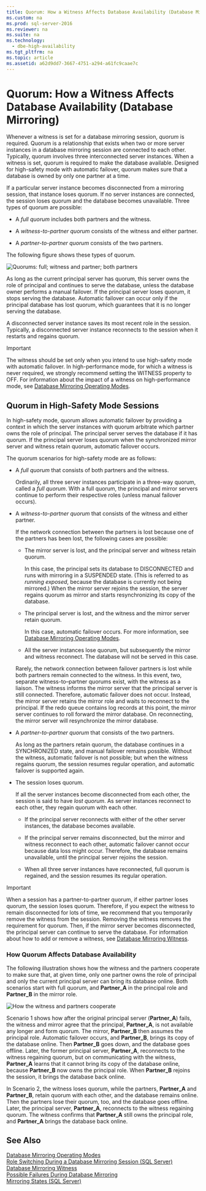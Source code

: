 ```yaml
---
title: Quorum: How a Witness Affects Database Availability (Database Mirroring)
ms.custom: na
ms.prod: sql-server-2016
ms.reviewer: na
ms.suite: na
ms.technology: 
  - dbe-high-availability
ms.tgt_pltfrm: na
ms.topic: article
ms.assetid: a62d9dd7-3667-4751-a294-a61fc9caae7c
---
```

# Quorum: How a Witness Affects Database Availability (Database Mirroring)
  Whenever a witness is set for a database mirroring session, *quorum* is required. Quorum is a relationship that exists when two or more server instances in a database mirroring session are connected to each other. Typically, quorum involves three interconnected server instances. When a witness is set, quorum is required to make the database available. Designed for high\-safety mode with automatic failover, quorum makes sure that a database is owned by only one partner at a time.  
  
 If a particular server instance becomes disconnected from a mirroring session, that instance loses quorum. If no server instances are connected, the session loses quorum and the database becomes unavailable. Three types of quorum are possible:  
  
-   A *full quorum* includes both partners and the witness.  
  
-   A *witness\-to\-partner quorum* consists of the witness and either partner.  
  
-   A *partner\-to\-partner quorum* consists of the two partners.  
  
 The following figure shows these types of quorum.  
  
 ![Quorums: full; witness and partner; both partners](../../Images/Image/ImageNotContaina/DBM_failovautoquorum.gif "DBM_failovautoquorum")  
  
 As long as the current principal server has quorum, this server owns the role of principal and continues to serve the database, unless the database owner performs a manual failover. If the principal server loses quorum, it stops serving the database. Automatic failover can occur only if the principal database has lost quorum, which guarantees that it is no longer serving the database.  
  
 A disconnected server instance saves its most recent role in the session. Typically, a disconnected server instance reconnects to the session when it restarts and regains quorum.  
  
> [!IMPORTANT]  
>  The witness should be set only when you intend to use high\-safety mode with automatic failover. In high\-performance mode, for which a witness is never required, we strongly recommend setting the WITNESS property to OFF. For information about the impact of a witness on high\-performance mode, see [Database Mirroring Operating Modes](../../Topics/TopicNameNotContainA/Database-Mirroring-Operating-Modes.md).  
  
## Quorum in High\-Safety Mode Sessions  
 In high\-safety mode, quorum allows automatic failover by providing a context in which the server instances with quorum arbitrate which partner owns the role of principal. The principal server serves the database if it has quorum. If the principal server loses quorum when the synchronized mirror server and witness retain quorum, automatic failover occurs.  
  
 The quorum scenarios for high\-safety mode are as follows:  
  
-   A *full quorum* that consists of both partners and the witness.  
  
     Ordinarily, all three server instances participate in a three\-way quorum, called a *full quorum*. With a full quorum, the principal and mirror servers continue to perform their respective roles \(unless manual failover occurs\).  
  
-   A *witness\-to\-partner quorum* that consists of the witness and either partner.  
  
     If the network connection between the partners is lost because one of the partners has been lost, the following cases are possible:  
  
    -   The mirror server is lost, and the principal server and witness retain quorum.  
  
         In this case, the principal sets its database to DISCONNECTED and runs with mirroring in a SUSPENDED state. \(This is referred to as *running exposed*, because the database is currently not being mirrored.\) When the mirror server rejoins the session, the server regains quorum as mirror and starts resynchronizing its copy of the database.  
  
    -   The principal server is lost, and the witness and the mirror server retain quorum.  
  
         In this case, automatic failover occurs. For more information, see [Database Mirroring Operating Modes](../../Topics/TopicNameNotContainA/Database-Mirroring-Operating-Modes.md).  
  
    -   All the server instances lose quorum, but subsequently the mirror and witness reconnect. The database will not be served in this case.  
  
     Rarely, the network connection between failover partners is lost while both partners remain connected to the witness. In this event, two, separate witness\-to–partner quorums exist, with the witness as a liaison. The witness informs the mirror server that the principal server is still connected. Therefore, automatic failover does not occur. Instead, the mirror server retains the mirror role and waits to reconnect to the principal. If the redo queue contains log records at this point, the mirror server continues to roll forward the mirror database. On reconnecting, the mirror server will resynchronize the mirror database.  
  
-   A *partner\-to\-partner quorum* that consists of the two partners.  
  
     As long as the partners retain quorum, the database continues in a SYNCHRONIZED state, and manual failover remains possible. Without the witness, automatic failover is not possible; but when the witness regains quorum, the session resumes regular operation, and automatic failover is supported again.  
  
-   The session loses quorum.  
  
     If all the server instances become disconnected from each other, the session is said to have *lost quorum*. As server instances reconnect to each other, they regain quorum with each other.  
  
    -   If the principal server reconnects with either of the other server instances, the database becomes available.  
  
    -   If the principal server remains disconnected, but the mirror and witness reconnect to each other, automatic failover cannot occur because data loss might occur. Therefore, the database remains unavailable, until the principal server rejoins the session.  
  
    -   When all three server instances have reconnected, full quorum is regained, and the session resumes its regular operation.  
  
> [!IMPORTANT]  
>  When a session has a partner\-to\-partner quorum, if either partner loses quorum, the session loses quorum. Therefore, if you expect the witness to remain disconnected for lots of time, we recommend that you temporarily remove the witness from the session. Removing the witness removes the requirement for quorum. Then, if the mirror server becomes disconnected, the principal server can continue to serve the database. For information about how to add or remove a witness, see [Database Mirroring Witness](../../Topics/TopicNameNotContainA/Database-Mirroring-Witness.md).  
  
### How Quorum Affects Database Availability  
 The following illustration shows how the witness and the partners cooperate to make sure that, at given time, only one partner owns the role of principal and only the current principal server can bring its database online. Both scenarios start with full quorum, and **Partner\_A** in the principal role and **Partner\_B** in the mirror role.  
  
 ![How the witness and partners cooperate](../../Images/Image/ImageNotContaina/DBM_quorum_scenarios.gif "DBM_quorum_scenarios")  
  
 Scenario 1 shows how after the original principal server \(**Partner\_A**\) fails, the witness and mirror agree that the principal, **Partner\_A**, is not available any longer and form quorum. The mirror, **Partner\_B** then assumes the principal role. Automatic failover occurs, and **Partner\_B**, brings its copy of the database online. Then **Partner\_B** goes down, and the database goes offline. Later, the former principal server, **Partner\_A**, reconnects to the witness regaining quorum, but on communicating with the witness, **Partner\_A** learns that it cannot bring its copy of the database online, because **Partner\_B** now owns the principal role. When **Partner\_B** rejoins the session, it brings the database back online.  
  
 In Scenario 2, the witness loses quorum, while the partners, **Partner\_A** and **Partner\_B**, retain quorum with each other, and the database remains online. Then the partners lose their quorum, too, and the database goes offline. Later, the principal server, **Partner\_A**, reconnects to the witness regaining quorum. The witness confirms that **Partner\_A** still owns the principal role, and **Partner\_A** brings the database back online.  
  
## See Also  
 [Database Mirroring Operating Modes](../../Topics/TopicNameNotContainA/Database-Mirroring-Operating-Modes.md)   
 [Role Switching During a Database Mirroring Session &#40;SQL Server&#41;](../../Topics/TopicNameContainA/Role-Switching-During-a-Database-Mirroring-Session--SQL-Server-.md)   
 [Database Mirroring Witness](../../Topics/TopicNameNotContainA/Database-Mirroring-Witness.md)   
 [Possible Failures During Database Mirroring](../../Topics/TopicNameNotContainA/Possible-Failures-During-Database-Mirroring.md)   
 [Mirroring States &#40;SQL Server&#41;](../../Topics/TopicNameNotContainA/Mirroring-States--SQL-Server-.md)  
  
  